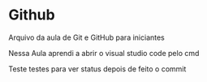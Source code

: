 # Github

Arquivo da aula de Git e GitHub para iniciantes

Nessa Aula aprendi a abrir o visual studio code pelo cmd

Teste
testes para ver status depois de feito o commit
